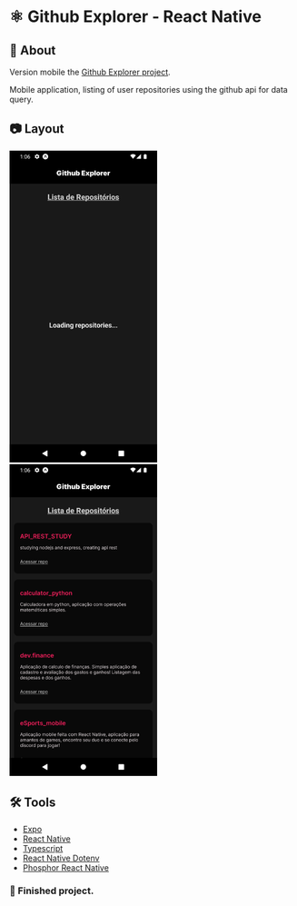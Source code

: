 # ⚛️ Github Explorer - React Native

## 🔖 About

Version mobile the [Github Explorer project](https://github.com/TiagoM13/Github_Explorer_React).
<p>Mobile application, listing of user repositories using the github api for data query.</p>

## 📷 Layout

<div>
   <img src="./assets/loading.png" width="260px" />
   <img src="./assets/home.png" width="260px" />
</div>

## 🛠️ Tools
   - [Expo](https://docs.expo.dev/)
   - [React Native](https://reactnative.dev/) 
   - [Typescript](https://www.typescriptlang.org/)
   - [React Native Dotenv](https://www.npmjs.com/package/react-native-dotenv)
   - [Phosphor React Native](https://github.com/duongdev/phosphor-react-native)

### 🚀 Finished project.
